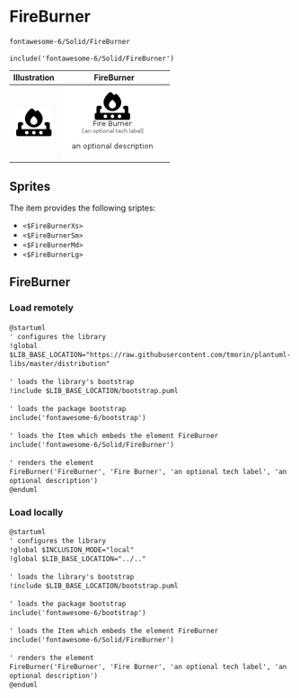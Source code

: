 # FireBurner


```text
fontawesome-6/Solid/FireBurner
```

```text
include('fontawesome-6/Solid/FireBurner')
```



| Illustration | FireBurner |
| :---: | :---: |
| ![illustration for Illustration](../../fontawesome-6/Solid/FireBurner.png) | ![illustration for FireBurner](../../fontawesome-6/Solid/FireBurner.Local.png) |



## Sprites
The item provides the following sriptes:

- `<$FireBurnerXs>`
- `<$FireBurnerSm>`
- `<$FireBurnerMd>`
- `<$FireBurnerLg>`





## FireBurner

### Load remotely
```plantuml
@startuml
' configures the library
!global $LIB_BASE_LOCATION="https://raw.githubusercontent.com/tmorin/plantuml-libs/master/distribution"

' loads the library's bootstrap
!include $LIB_BASE_LOCATION/bootstrap.puml

' loads the package bootstrap
include('fontawesome-6/bootstrap')

' loads the Item which embeds the element FireBurner
include('fontawesome-6/Solid/FireBurner')

' renders the element
FireBurner('FireBurner', 'Fire Burner', 'an optional tech label', 'an optional description')
@enduml
```

### Load locally
```plantuml
@startuml
' configures the library
!global $INCLUSION_MODE="local"
!global $LIB_BASE_LOCATION="../.."

' loads the library's bootstrap
!include $LIB_BASE_LOCATION/bootstrap.puml

' loads the package bootstrap
include('fontawesome-6/bootstrap')

' loads the Item which embeds the element FireBurner
include('fontawesome-6/Solid/FireBurner')

' renders the element
FireBurner('FireBurner', 'Fire Burner', 'an optional tech label', 'an optional description')
@enduml
```

